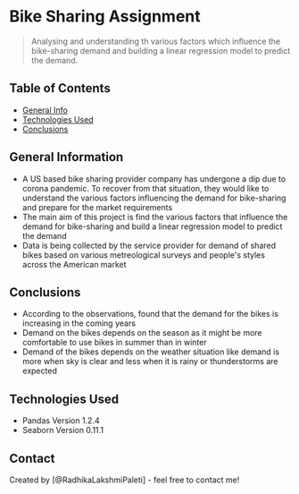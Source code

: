 # Bike Sharing Assignment
> Analysing and understanding th various factors which influence the bike-sharing demand and building a linear regression model to predict the demand.


## Table of Contents
* [General Info](#general-information)
* [Technologies Used](#technologies-used)
* [Conclusions](#conclusions)



## General Information
- A US based bike sharing provider company has undergone a dip due to corona pandemic. To recover from that situation, they would like to understand the various factors influencing the demand for bike-sharing and prepare for the market requirements
- The main aim of this project is find the various factors that influence the demand for bike-sharing and build a linear regression model to predict the demand
- Data is being collected by the service provider for demand of shared bikes based on various metreological surveys and people's styles across the American market


## Conclusions
- According to the observations, found that the demand for the bikes is increasing in the coming years
- Demand on the bikes depends on the season as it might be more comfortable to use bikes in summer than in winter
- Demand of the bikes depends on the weather situation like demand is more when sky is clear and less when it is rainy or thunderstorms are expected



## Technologies Used
- Pandas Version 1.2.4
- Seaborn Version 0.11.1

## Contact
Created by [@RadhikaLakshmiPaleti] - feel free to contact me!

